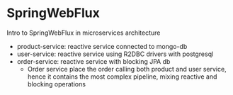 # SpringWebFlux

Intro to SpringWebFlux in microservices architecture

* product-service: reactive service connected to mongo-db
* user-service: reactive service using R2DBC drivers with postgresql
* order-service: reactive service with blocking JPA db
    * Order service place the order calling both product and user service, hence it contains the most complex pipeline,
      mixing reactive and blocking operations